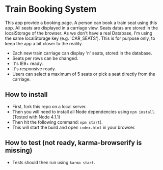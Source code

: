 # Train Booking System

This app provide a booking page. A person can book a train seat using this app. All seats are displayed in a carriage view. Seats datas are stored in the localStorage of the browser. As we don't have a real Database, I'm using the same localStorage key (e.g. 'CAR_SEATS'). This is for purpose only, to keep the app a bit closer to the reality.

- Each new train carriage can display 'n' seats, stored in the database.
- Seats per rows can be changed.
- It's IE9+ ready.
- It's responsive ready.
- Users can select a maximum of 5 seats or pick a seat directly from the carriage.

## How to install
- First, fork this repo on a local server.
- Then you will need to install all Node dependencies using `npm install`. (Tested with Node 4.1.1)
- Then hit the following command: `npm start`).
- This will start the build and open `index.html` in your browser.

## How to test (not ready, karma-browserify is missing)
- Tests should then run using `karma start`.
